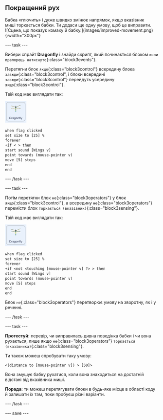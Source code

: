 ## Покращений рух

<div style="display: flex; flex-wrap: wrap">
<div style="flex-basis: 200px; flex-grow: 1; margin-right: 15px;">
Бабка «глючить» і дуже швидко змінює напрямок, якщо вказівник миші торкається бабки. Ти додаси ще одну умову, щоб це виправити.
</div>
<div>
![Сцена, що показує комаху й бабку.](images/improved-movement.png){:width="300px"}
</div>
</div>

--- task ---

Вибери спрайт **Dragonfly** і знайди скрипт, який починається блоком `коли прапорець натиснуто`{:class="block3events"}.

Перетягни блок `якщо`{:class="block3control"} всередину блока `завжди`{:class="block3control", і блоки всередині `завжди`{:class="block3control"} перейдуть усередину `якщо`{:class="block3control"}.

Твій код має виглядати так:

![](images/dragonfly-icon.png)

```blocks3
when flag clicked
set size to [25] %
forever
+if < > then
start sound [Wings v]
point towards (mouse-pointer v)
move [5] steps
end
end
```
--- /task ---

--- task ---

Потім перетягни блок `не`{:class="block3operators"} у блок `якщо`{:class="block3control"}, а всередину `не`{:class="block3operators"} перемісти блок `торкається (вказівник)`{:class="block3sensing"}.

Твій код має виглядати так:

![](images/dragonfly-icon.png)

```blocks3
when flag clicked
set size to [25] %
forever
+if <not <touching [mouse-pointer v] ?> > then
start sound [Wings v]
point towards (mouse-pointer v)
move [5] steps
end
end
```

Блок `не`{:class="block3operators"} перетворює умову на зворотну, як і у реченні.

--- /task ---

--- task ---

**Протестуй:** перевір, чи виправилась дивна поведінка бабки і чи вона рухається, лише якщо `не`{:class="block3operators"} `торкається (вказівника)`{:class="block3sensing"}.

Ти також можеш спробувати таку умову:

```blocks3
<(distance to [mouse-pointer v]) > [50]>
```

Вона змушує бабку рухатися, коли вона знаходиться на достатній відстані від вказівника миші.

**Порада:** ти можеш перетягувати блоки в будь-яке місце в області коду й залишати їх там, поки пробуєш різні варіанти.

--- /task ---

--- save ---
